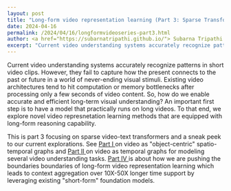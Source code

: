 ```yaml
---
layout: post
title: "Long-form video representation learning (Part 3: Sparse Transformers for video representation)"
date: 2024-04-16
permalink: /2024/04/16/longformvideoseries-part3.html
author: <a href="https://subarnatripathi.github.io/"> Subarna Tripathi </a>
excerpt: "Current video understanding systems accurately recognize patterns in short video clips, but fails to process a video content over a few seconds due to computation and memory bottleneck. We propose a video representation method based on a spatio-temporal graph learning (SPELL) to equip it with long-term reasoning ability... "  
---
```




Current video understanding systems accurately recognize patterns in short video clips. 
However, they fail to capture how the present connects to the past or future in a world of never-ending visual stimuli. 
Existing video architectures tend to hit computation or memory bottlenecks after processing only a few seconds of video content. 
So, how do we enable accurate and efficient long-term visual understanding? An important first step is to have a model that practically 
runs on long videos. To that end, we explore novel video represnetation learning methods that are equipped with long-form reasoning capability. 

This is part 3 focusing on sparse video-text transformers and a sneak peek to our current explorations. 
See <a href="https://intelailabpage.github.io/2024/04/16/longformvideoseries-part1.html"> Part I </a> on video as "object-centric" spatio-temporal graphs and <a href="https://intelailabpage.github.io/2024/04/16/longformvideoseries-part2.html"> Part II </a> on video as temporal graphs for modeling several video understanding tasks. 
<a href="https://intelailabpage.github.io/2024/04/16/longformvideoseries-part4.html"> Part IV </a> is about how 
we are pushing the boundaries boundaries of long-form video representation learning which leads to context aggregation 
over 10X-50X longer time support by leveraging existing "short-form" foundation models.  





